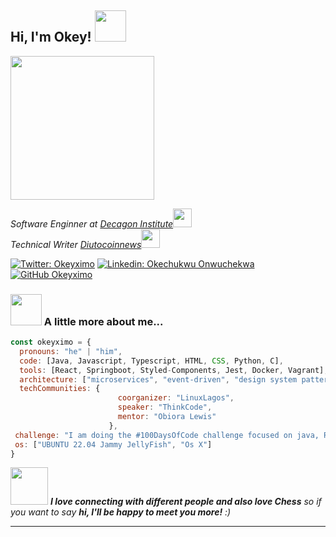 <h2> Hi, I'm Okey! <img src="https://media.giphy.com/media/mGcNjsfWAjY5AEZNw6/giphy.gif" width="50"></h2>
<img align='center' src="https://media0.giphy.com/media/R03zWv5p1oNSQd91EP/giphy.gif?cid=ecf05e47cin8t8j2y8xv1mkfwxd6vemz2wrxayx6g5krejp3&rid=giphy.gif&ct=g" width="230">
<p><em>Software Enginner at <a href="http://www.decagonhq.com">Decagon Institute</a><img src="https://media.giphy.com/media/fYSnHlufseco8Fh93Z/giphy.gif" width="30"></br>Technical Writer <a href="https://www.diutocoinnews.com.ng">Diutocoinnews</a><img src="https://media.giphy.com/media/WUlplcMpOCEmTGBtBW/giphy.gif" width="30"> 
</em></p>

[![Twitter: Okeyximo](https://img.shields.io/twitter/follow/okeyximo?style=social)](https://twitter.com/okeyximo)
[![Linkedin: Okechukwu Onwuchekwa](https://img.shields.io/badge/-OkechukwuOnwuchekwa-blue?style=flat-square&logo=Linkedin&logoColor=white&link=https://www.linkedin.com/in/okechukwuonwuchekwa/)](https://www.linkedin.com/in/okechukwu-onwuchekwa)
[![GitHub Okeyximo](https://img.shields.io/github/followers/okeyximo?label=follow&style=social)](https://github.com/okeyximo)


### <img src="https://media.giphy.com/media/VgCDAzcKvsR6OM0uWg/giphy.gif" width="50"> A little more about me...  

```javascript
const okeyximo = {
  pronouns: "he" | "him",
  code: [Java, Javascript, Typescript, HTML, CSS, Python, C],
  tools: [React, Springboot, Styled-Components, Jest, Docker, Vagrant],
  architecture: ["microservices", "event-driven", "design system pattern", "OOP"],
  techCommunities: {
                        coorganizer: "LinuxLagos",
                        speaker: "ThinkCode",
                        mentor: "Obiora Lewis"
                      },
 challenge: "I am doing the #100DaysOfCode challenge focused on java, React and C",
 os: ["UBUNTU 22.04 Jammy JellyFish", "Os X"]
}
```

<img src="https://media.giphy.com/media/LnQjpWaON8nhr21vNW/giphy.gif" width="60"> <em><b>I love connecting with different people and also love Chess</b> so if you want to say <b>hi, I'll be happy to meet you more!</b> :)</em>

---
